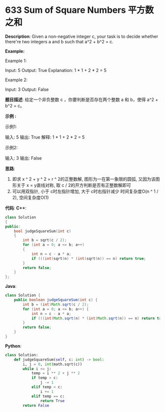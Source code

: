 # 633 Sum of Square Numbers 平方数之和

__Description__:
Given a non-negative integer c, your task is to decide whether there're two integers a and b such that a^2 + b^2 = c.

__Example:__

Example 1:

Input: 5
Output: True
Explanation: 1 \* 1 + 2 \* 2 = 5

Example 2:

Input: 3
Output: False

__题目描述__:
给定一个非负整数 c ，你要判断是否存在两个整数 a 和 b，使得 a^2 + b^2 = c。

__示例 :__

示例1:

输入: 5
输出: True
解释: 1 \* 1 + 2 \* 2 = 5

示例2:

输入: 3
输出: False

__思路__:

1. 即求 x ^ 2 + y ^ 2 = r ^ 2的正整数解, 图形为一在第一象限的圆弧, 又因为该图形关于 x = y直线对称, 取 c / 2的开方判断是否有正整数解即可
2. 可以用双指针, 小于 c时左指针增加, 大于 c时右指针减少
时间复杂度O(n ^ 1 / 2), 空间复杂度O(1)

__代码__:
__C++__:

```C++
class Solution 
{
public:
    bool judgeSquareSum(int c) 
    {
        int b = sqrt(c / 2);
        for (int a = 0; a <= b; a++) 
        {
            int n = c - a * a;
            if (((int)sqrt(n) * (int)sqrt(n)) == n) return true;
        }
        return false;
    }
};
```

__Java__:

```Java
class Solution {
    public boolean judgeSquareSum(int c) {
        int b = (int)Math.sqrt(c / 2);
        for (int a = 0; a <= b; a++) {
            int n = c - a * a;
            if (((int)Math.sqrt(n) * (int)Math.sqrt(n)) == n) return true;
        }
        return false;
    }
}
```

__Python__:

```Python
class Solution:
    def judgeSquareSum(self, c: int) -> bool:
        i, j = 0, int(math.sqrt(c))
        while i <= j:
            temp = i ** 2 + j ** 2
            if temp > c:
                j -= 1
            elif temp < c:
                i += 1
            elif temp == c:
                return True
        return False
```
